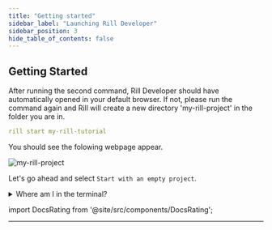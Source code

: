 ```yaml
---
title: "Getting started"
sidebar_label: "Launching Rill Developer"
sidebar_position: 3
hide_table_of_contents: false
---
```



## Getting Started

After running the second command, Rill Developer should have automatically opened in your default browser. If not, please run the command again and Rill will create a new directory 'my-rill-project' in the folder you are in.


```yaml
rill start my-rill-tutorial
```

You should see the folowing webpage appear. 

![my-rill-project](/img/tutorials/101/new-rill-project.png)
<br />

Let's go ahead and select `Start with an empty project`.

<details>
  <summary>Where am I in the terminal?</summary>
  
    You can use the `pwd` command to see which directory in the terminal you are. <br />
    If this is not where you'd like to make the directory use the `cd` command to change directories.

</details>

import DocsRating from '@site/src/components/DocsRating';

---
<DocsRating />